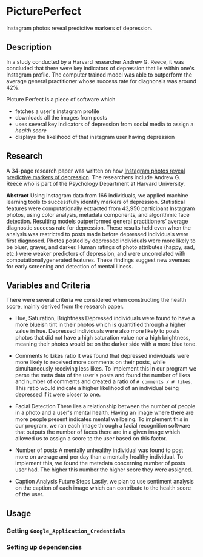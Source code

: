 # PicturePerfect
Instagram photos reveal predictive markers of depression.

## Description
In a study conducted by a Harvard researcher Andrew G. Reece, it was concluded that there were key indicators of depression that lie within one's Instagram profile.
The computer trained model was able to outperform the average general practitioner whose success rate for diagnonsis was around 42%.

Picture Perfect is a piece of software which
* fetches a user's instagram profile
* downloads all the images from posts
* uses several key indicators of depression from social media to assign a *health score*
* displays the likelihood of that instagram user having depression

## Research
A 34-page research paper was written on how [Instagram photos reveal predictive markers of depression](https://arxiv.org/pdf/1608.03282.pdf).
The researchers include Andrew G. Reece who is part of the Psychology Department at Harvard University.

**Abstract**
Using Instagram data from 166 individuals, we applied machine learning tools to
successfully identify markers of depression. Statistical features were computationally extracted
from 43,950 participant Instagram photos, using color analysis, metadata components, and
algorithmic face detection. Resulting models outperformed general practitioners’ average
diagnostic success rate for depression. These results held even when the analysis was restricted
to posts made before depressed individuals were first diagnosed. Photos posted by depressed
individuals were more likely to be bluer, grayer, and darker. Human ratings of photo attributes
(happy, sad, etc.) were weaker predictors of depression, and were uncorrelated with
computationally­generated features. These findings suggest new avenues for early screening
and detection of mental illness.

## Variables and Criteria 
There were several criteria we considered when constructing the health score, mainly derived from the research paper.

* Hue, Saturation, Brightness
Depressed individuals were found to have a more blueish tint in their photos which is quantified through a higher value in hue. Depressed individuals were also more likely to posts photos that did not have a high saturation value nor a high brightness, meaning their photos would be on the darker side with a more blue tone.

* Comments to Likes ratio
It was found that depressed individuals were more likely to received more comments on their posts, while simultaneously receiving less likes. To implement this in our program we parse the meta data of the user's posts and found the number of likes and number of comments and created a ratio of `# comments / # likes`. This ratio would indicate a higher likelihood of an individual being depressed if it were closer to one.

* Facial Detection 
There lies a relationship between the number of people in a photo and a user's mental health. Having an image where there are more people present indicates mental wellbeing. To implement this in our program, we ran each image through a facial recognition software that outputs the number of faces there are in a given image which allowed us to assign a score to the user based on this factor.

* Number of posts
A mentally unhealthy individual was found to post more on average and per day than a mentally healthy individual. To implement this, we found the metadata concerning number of posts user had. The higher this number the higher score they were assigned.

* Caption Analysis
Future Steps
Lastly, we plan to use sentiment analysis on the caption of each image which can contribute to the health score of the user.

## Usage
### Getting `Google_Application_Credentials`

### Setting up dependencies

